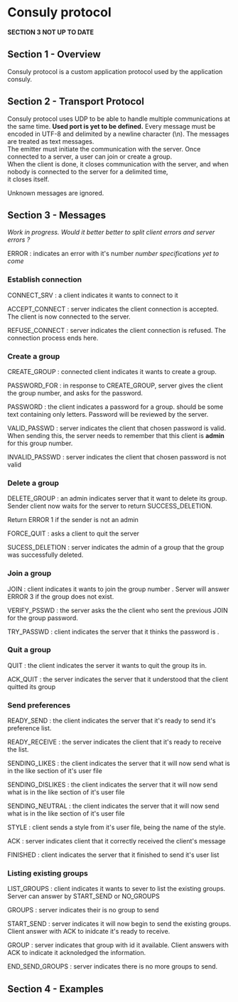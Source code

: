 # Consuly protocol

**SECTION 3 NOT UP TO DATE**



## Section 1 - Overview

Consuly protocol is a custom application protocol used by the application consuly. 

## Section 2 - Transport Protocol

Consuly protocol uses UDP to be able to handle multiple communications at the same time.  **Used port is yet to be defined.**
Every message must be encoded in UTF-8 and delimited by a newline character (\n). The messages are treated as text messages.  
The emitter must initiate the communication with the server. Once connected to a server, a user can join or create a group.  
When the client is done, it closes communication with the server, and when nobody is connected to the server for a delimited time,  
it closes itself.

Unknown messages are ignored.

## Section 3 - Messages

*Work in progress. Would it better better to split client errors and server errors ?*

ERROR <number> : indicates an error with it's number *number specifications yet to come*

### Establish connection

CONNECT_SRV : a client indicates it wants to connect to it

ACCEPT_CONNECT : server indicates the client connection is accepted. The client is now connected to the server.

REFUSE_CONNECT : server indicates the client connection is refused. The connection process ends here.

### Create a group

CREATE_GROUP : connected client indicates it wants to create a group.

PASSWORD_FOR <groupeNumber> : in response to CREATE_GROUP, server gives the client the group number, and asks for the password.

PASSWORD <password> : the client indicates a password for a group. <password> should be some text containing only letters. Password will be reviewed by the server.

VALID_PASSWD : server indicates the client that chosen password is valid. When sending this, the server needs to remember that this client is **admin** for this group number.

INVALID_PASSWD : server indicates the client that chosen password is not valid

### Delete a group

DELETE_GROUP : an admin indicates server that it want to delete its group.  Sender client now waits for the server to return SUCCESS_DELETION.

Return ERROR 1 if the sender is not an admin

FORCE_QUIT : asks a client to quit the server 

SUCESS_DELETION : server indicates the admin of a group that the group was successfully deleted.

### Join a group

JOIN <groupNumber> : client indicates it wants to join the group number <groupNumber>. Server will answer ERROR 3 if the group does not exist.

VERIFY_PSSWD : the server asks the the client who sent the previous JOIN for the group password.

TRY_PASSWD <password> : client indicates the server that it thinks the password is <password>.

### Quit a group

QUIT : the client indicates the server it wants to quit the group its in. 

ACK_QUIT : the server indicates the server that it understood that the client quitted its group

### Send preferences

READY_SEND : the client indicates the server that it's ready to send it's preference list. 

READY_RECEIVE : the server indicates the client that it's ready to receive the list.

SENDING_LIKES : the client indicates the server that it will now send what is in the like section of it's user file

SENDING_DISLIKES : the client indicates the server that it will now send what is in the like section of it's user file

SENDING_NEUTRAL : the client indicates the server that it will now send what is in the like section of it's user file

STYLE <name> : client sends a style from it's user file, <name> being the name of the style.

ACK : server indicates client that it correctly received the client's message

FINISHED : client indicates the server that it finished to send it's user list



### Listing existing groups

LIST_GROUPS : client indicates it wants to sever to list the existing groups. Server can answer by START_SEND or NO_GROUPS

GROUPS : server indicates their is no group to send

START_SEND : server indicates it will now begin to send the existing groups. Client answer with ACK to inidcate it's ready to receive.

GROUP <id> : server indicates that group with id <id> it available. Client answers with ACK to indicate it acknoledged the information.

END_SEND_GROUPS : server indicates there is no more groups to send.





## Section 4 - Examples